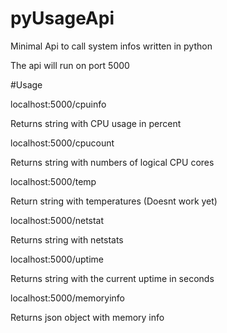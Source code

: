 # pyUsageApi
Minimal Api to call system infos written in python

The api will run on port 5000

#Usage

localhost:5000/cpuinfo

Returns string with CPU usage in percent


localhost:5000/cpucount

Returns string with numbers of logical CPU cores


localhost:5000/temp

Return string with temperatures (Doesnt work yet)


localhost:5000/netstat

Returns string with netstats


localhost:5000/uptime

Returns string with the current uptime in seconds


localhost:5000/memoryinfo

Returns json object with memory info

